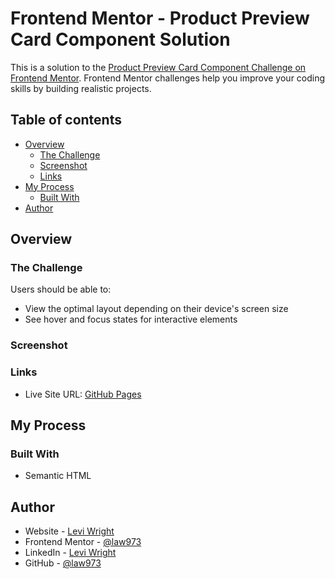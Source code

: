 # Frontend Mentor - Product Preview Card Component Solution

This is a solution to the [Product Preview Card Component Challenge on Frontend Mentor](https://www.frontendmentor.io/challenges/product-preview-card-component-GO7UmttRfa). Frontend Mentor challenges help you improve your coding skills by building realistic projects. 

## Table of contents

- [Overview](#overview)
  - [The Challenge](#the-challenge)
  - [Screenshot](#screenshot)
  - [Links](#links)
- [My Process](#my-process)
  - [Built With](#built-with)
- [Author](#author)

## Overview

### The Challenge

Users should be able to:

- View the optimal layout depending on their device's screen size
- See hover and focus states for interactive elements

### Screenshot

<!-- ![](./screenshot.jpg) -->

### Links

<!-- - Solution URL: [Frontend Mentor]() -->
- Live Site URL: [GitHub Pages](https://law973.github.io/product-preview-card-component/)

## My Process

### Built With

- Semantic HTML

## Author

- Website - [Levi Wright](https://leviwright.netlify.app/)
- Frontend Mentor - [@law973](https://www.frontendmentor.io/profile/law973)
- LinkedIn - [Levi Wright](https://www.linkedin.com/in/levi-arthur-wright/)
- GitHub - [@law973](https://github.com/law973)